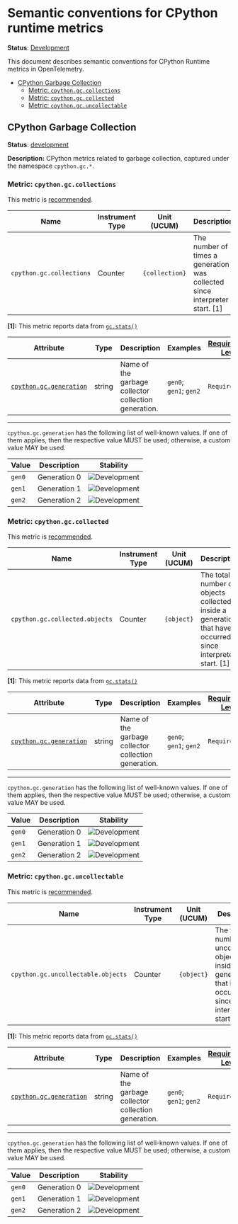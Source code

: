 <!--- Hugo front matter used to generate the website version of this page:
linkTitle: CPython
--->

# Semantic conventions for CPython runtime metrics

**Status**: [Development][DocumentStatus]

This document describes semantic conventions for CPython Runtime metrics in OpenTelemetry.

<!-- toc -->

- [CPython Garbage Collection](#cpython-garbage-collection)
  - [Metric: `cpython.gc.collections`](#metric-cpythongccollections)
  - [Metric: `cpython.gc.collected`](#metric-cpythongccollected)
  - [Metric: `cpython.gc.uncollectable`](#metric-cpythongcuncollectable)

<!-- tocstop -->

## CPython Garbage Collection

**Status**: [development][DocumentStatus]

**Description:** CPython metrics related to garbage collection, captured under the namespace `cpython.gc.*`.

### Metric: `cpython.gc.collections`

This metric is [recommended][MetricRecommended].

<!-- semconv metric.cpython.gc.collections -->
<!-- NOTE: THIS TEXT IS AUTOGENERATED. DO NOT EDIT BY HAND. -->
<!-- see templates/registry/markdown/snippet.md.j2 -->
<!-- prettier-ignore-start -->
<!-- markdownlint-capture -->
<!-- markdownlint-disable -->

| Name     | Instrument Type | Unit (UCUM) | Description    | Stability |
| -------- | --------------- | ----------- | -------------- | --------- |
| `cpython.gc.collections` | Counter | `{collection}` | The number of times a generation was collected since interpreter start. [1] | ![Development](https://img.shields.io/badge/-development-blue) |

**[1]:** This metric reports data from [`gc.stats()`](https://docs.python.org/3/library/gc.html#gc.get_stats)

| Attribute  | Type | Description  | Examples  | [Requirement Level](https://opentelemetry.io/docs/specs/semconv/general/attribute-requirement-level/) | Stability |
|---|---|---|---|---|---|
| [`cpython.gc.generation`](/docs/attributes-registry/cpython.md) | string | Name of the garbage collector collection generation. | `gen0`; `gen1`; `gen2` | `Required` | ![Development](https://img.shields.io/badge/-development-blue) |

---

`cpython.gc.generation` has the following list of well-known values. If one of them applies, then the respective value MUST be used; otherwise, a custom value MAY be used.

| Value  | Description | Stability |
|---|---|---|
| `gen0` | Generation 0 | ![Development](https://img.shields.io/badge/-development-blue) |
| `gen1` | Generation 1 | ![Development](https://img.shields.io/badge/-development-blue) |
| `gen2` | Generation 2 | ![Development](https://img.shields.io/badge/-development-blue) |

<!-- markdownlint-restore -->
<!-- prettier-ignore-end -->
<!-- END AUTOGENERATED TEXT -->
<!-- endsemconv -->

### Metric: `cpython.gc.collected`

This metric is [recommended][MetricRecommended].

<!-- semconv metric.cpython.gc.collected -->
<!-- NOTE: THIS TEXT IS AUTOGENERATED. DO NOT EDIT BY HAND. -->
<!-- see templates/registry/markdown/snippet.md.j2 -->
<!-- prettier-ignore-start -->
<!-- markdownlint-capture -->
<!-- markdownlint-disable -->

| Name     | Instrument Type | Unit (UCUM) | Description    | Stability |
| -------- | --------------- | ----------- | -------------- | --------- |
| `cpython.gc.collected.objects` | Counter | `{object}` | The total number of objects collected inside a generation that have occurred since interpreter start. [1] | ![Development](https://img.shields.io/badge/-development-blue) |

**[1]:** This metric reports data from [`gc.stats()`](https://docs.python.org/3/library/gc.html#gc.get_stats)

| Attribute  | Type | Description  | Examples  | [Requirement Level](https://opentelemetry.io/docs/specs/semconv/general/attribute-requirement-level/) | Stability |
|---|---|---|---|---|---|
| [`cpython.gc.generation`](/docs/attributes-registry/cpython.md) | string | Name of the garbage collector collection generation. | `gen0`; `gen1`; `gen2` | `Required` | ![Development](https://img.shields.io/badge/-development-blue) |

---

`cpython.gc.generation` has the following list of well-known values. If one of them applies, then the respective value MUST be used; otherwise, a custom value MAY be used.

| Value  | Description | Stability |
|---|---|---|
| `gen0` | Generation 0 | ![Development](https://img.shields.io/badge/-development-blue) |
| `gen1` | Generation 1 | ![Development](https://img.shields.io/badge/-development-blue) |
| `gen2` | Generation 2 | ![Development](https://img.shields.io/badge/-development-blue) |

<!-- markdownlint-restore -->
<!-- prettier-ignore-end -->
<!-- END AUTOGENERATED TEXT -->
<!-- endsemconv -->

### Metric: `cpython.gc.uncollectable`

This metric is [recommended][MetricRecommended].

<!-- semconv metric.cpython.gc.uncollectable -->
<!-- NOTE: THIS TEXT IS AUTOGENERATED. DO NOT EDIT BY HAND. -->
<!-- see templates/registry/markdown/snippet.md.j2 -->
<!-- prettier-ignore-start -->
<!-- markdownlint-capture -->
<!-- markdownlint-disable -->

| Name     | Instrument Type | Unit (UCUM) | Description    | Stability |
| -------- | --------------- | ----------- | -------------- | --------- |
| `cpython.gc.uncollectable.objects` | Counter | `{object}` | The total number of uncollectable objects inside a generation that have occurred since interpreter start. [1] | ![Development](https://img.shields.io/badge/-development-blue) |

**[1]:** This metric reports data from [`gc.stats()`](https://docs.python.org/3/library/gc.html#gc.get_stats)

| Attribute  | Type | Description  | Examples  | [Requirement Level](https://opentelemetry.io/docs/specs/semconv/general/attribute-requirement-level/) | Stability |
|---|---|---|---|---|---|
| [`cpython.gc.generation`](/docs/attributes-registry/cpython.md) | string | Name of the garbage collector collection generation. | `gen0`; `gen1`; `gen2` | `Required` | ![Development](https://img.shields.io/badge/-development-blue) |

---

`cpython.gc.generation` has the following list of well-known values. If one of them applies, then the respective value MUST be used; otherwise, a custom value MAY be used.

| Value  | Description | Stability |
|---|---|---|
| `gen0` | Generation 0 | ![Development](https://img.shields.io/badge/-development-blue) |
| `gen1` | Generation 1 | ![Development](https://img.shields.io/badge/-development-blue) |
| `gen2` | Generation 2 | ![Development](https://img.shields.io/badge/-development-blue) |

<!-- markdownlint-restore -->
<!-- prettier-ignore-end -->
<!-- END AUTOGENERATED TEXT -->
<!-- endsemconv -->

[DocumentStatus]: https://github.com/open-telemetry/opentelemetry-specification/tree/v1.42.0/specification/document-status.md
[MetricRecommended]: /docs/general/metric-requirement-level.md#recommended
